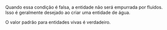 Quando essa condição é falsa, a entidade não será empurrada por fluidos. Isso é geralmente desejado ao criar uma entidade de água.

O valor padrão para entidades vivas é verdadeiro.